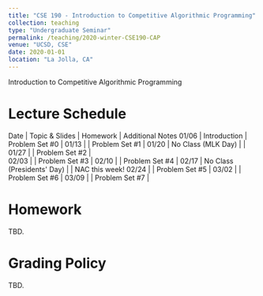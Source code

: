 ```yaml
---
title: "CSE 190 - Introduction to Competitive Algorithmic Programming"
collection: teaching
type: "Undergraduate Seminar"
permalink: /teaching/2020-winter-CSE190-CAP
venue: "UCSD, CSE"
date: 2020-01-01
location: "La Jolla, CA"
---
```


Introduction to Competitive Algorithmic Programming

Lecture Schedule
======

Date  |  Topic & Slides | Homework  |  Additional Notes
01/06 |  Introduction   | Problem Set #0  |
01/13 |  | Problem Set #1  | 
01/20 |  No Class (MLK Day)       |                 |
01/27 |  | Problem Set #2 |  
02/03 |  | Problem Set #3   |
02/10 |  | Problem Set #4   |
02/17 |  No Class (Presidents' Day)  |  |  NAC this week!
02/24 |  |  Problem Set #5   |
03/02 |  |  Problem Set #6 |
03/09 |  |  Problem Set #7 | 


Homework
======

TBD.

Grading Policy
======

TBD.

